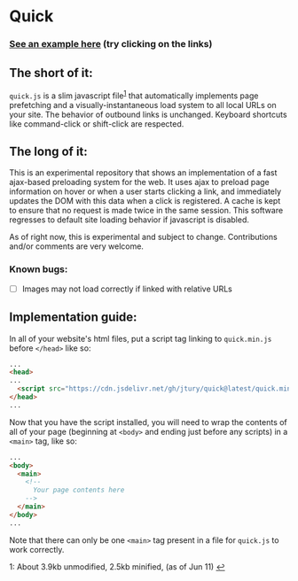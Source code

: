 # Quick
### [See an example here](https://jtury.github.io/quick/) (try clicking on the links)
## The short of it:
`quick.js` is a slim javascript file<sup><a name="fn-1-ref" href="#fn-1">1</a></sup> that automatically implements page prefetching and a visually-instantaneous load system to all local URLs on your site. The behavior of outbound links is unchanged. Keyboard shortcuts like command-click or shift-click are respected.

## The long of it:
This is an experimental repository that shows an implementation of a fast ajax-based preloading system for the web. It uses ajax to preload page information on hover or when a user starts clicking a link, and immediately updates the DOM with this data when a click is registered. A cache is kept to ensure that no request is made twice in the same session. This software regresses to default site loading behavior if javascript is disabled.

As of right now, this is experimental and subject to change. Contributions and/or comments are very welcome.

### Known bugs:
- [ ] Images may not load correctly if linked with relative URLs

## Implementation guide:
In all of your website's html files, put a script tag linking to `quick.min.js` before `</head>` like so:
```html
...
<head>
...
  <script src="https://cdn.jsdelivr.net/gh/jtury/quick@latest/quick.min.js" defer></script>
</head>
...
```
Now that you have the script installed, you will need to wrap the contents of all of your page (beginning at `<body>` and ending just before any scripts) in a `<main>` tag, like so:
```html
...
<body>
  <main>
    <!--
      Your page contents here
    -->
  </main>
</body>
...
```
Note that there can only be one `<main>` tag present in a file for `quick.js` to work correctly.

<a name="fn-1">1</a>: About 3.9kb unmodified, 2.5kb minified,  (as of Jun 11) <a href="#fn-1-ref">↩︎&#xFE0E;</a>